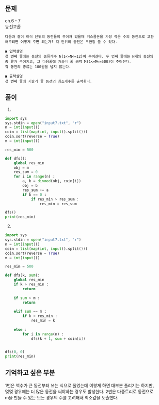 ## 문제  
ch.6 - 7  
동전교환
```
다음과 같이 여러 단위의 동전들이 주어져 있을때 거스름돈을 가장 적은 수의 동전으로 교환 해주려면 어떻게 주면 되는가? 각 단위의 동전은 무한정 쓸 수 있다.

▣ 입력설명
첫 번째 줄에는 동전의 종류개수 N(1<=N<=12)이 주어진다. 두 번째 줄에는 N개의 동전의 종 류가 주어지고, 그 다음줄에 거슬러 줄 금액 M(1<=M<=500)이 주어진다.
각 동전의 종류는 100원을 넘지 않는다.

▣ 출력설명
첫 번째 줄에 거슬러 줄 동전의 최소개수를 출력한다.
```

## 풀이
1. 
```python
import sys
sys.stdin = open("input7.txt", "r")
n = int(input())
coin = list(map(int, input().split()))
coin.sort(reverse = True)
m = int(input())

res_min = 500

def dfs():
    global res_min
    obj = m
    res_sum = 0
    for i in range(n) :
        a, b = divmod(obj, coin[i])
        obj = b
        res_sum += a
        if b == 0 :
            if res_min > res_sum :
                res_min = res_sum

dfs()
print(res_min)
```
2.
```py
import sys
sys.stdin = open("input7.txt", "r")
n = int(input())
coin = list(map(int, input().split()))
coin.sort(reverse = True)
m = int(input())

res_min = 500

def dfs(k, sum):
    global res_min
    if k > res_min :
        return 
    
    if sum > m :
        return 
    
    elif sum == m :
        if k < res_min :
            res_min = k
    
    else :
        for i in range(n) :
            dfs(k + 1, sum + coin[i])
    

dfs(0, 0)
print(res_min)
```
## 기억하고 싶은 부분
1번은 액수가 큰 동전부터 쓰는 식으로 풀었는데 이렇게 하면 대부분 풀리기는 하지만, 몇몇 경우에는 더 많은 동전을 써야하는 경우도 발생한다. 
2번은 다중트리로 동전으로 m을 만들 수 있는 모든 경우의 수를 고려해서 최소값을 도출했다.